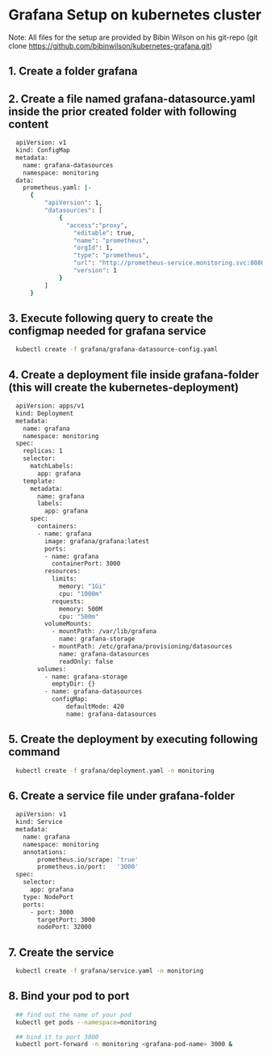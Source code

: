 # Grafana Setup on kubernetes cluster

Note: All files for the setup are provided by Bibin Wilson on his git-repo (git clone https://github.com/bibinwilson/kubernetes-grafana.git)

## 1. Create a folder grafana

## 2. Create a file named grafana-datasource.yaml inside the prior created folder with following content

```sh
  apiVersion: v1
  kind: ConfigMap
  metadata:
    name: grafana-datasources
    namespace: monitoring
  data:
    prometheus.yaml: |-
      {
          "apiVersion": 1,
          "datasources": [
              {
                "access":"proxy",
                  "editable": true,
                  "name": "prometheus",
                  "orgId": 1,
                  "type": "prometheus",
                  "url": "http://prometheus-service.monitoring.svc:8080",
                  "version": 1
              }
          ]
      }
```

## 3. Execute following query to create the configmap needed for grafana service

```sh
  kubectl create -f grafana/grafana-datasource-config.yaml
```

## 4. Create a deployment file inside grafana-folder (this will create the kubernetes-deployment)

```sh
  apiVersion: apps/v1
  kind: Deployment
  metadata:
    name: grafana
    namespace: monitoring
  spec:
    replicas: 1
    selector:
      matchLabels:
        app: grafana
    template:
      metadata:
        name: grafana
        labels:
          app: grafana
      spec:
        containers:
        - name: grafana
          image: grafana/grafana:latest
          ports:
          - name: grafana
            containerPort: 3000
          resources:
            limits:
              memory: "1Gi"
              cpu: "1000m"
            requests:
              memory: 500M
              cpu: "500m"
          volumeMounts:
            - mountPath: /var/lib/grafana
              name: grafana-storage
            - mountPath: /etc/grafana/provisioning/datasources
              name: grafana-datasources
              readOnly: false
        volumes:
          - name: grafana-storage
            emptyDir: {}
          - name: grafana-datasources
            configMap:
                defaultMode: 420
                name: grafana-datasources
```

## 5. Create the deployment by executing following command

```sh
  kubectl create -f grafana/deployment.yaml -n monitoring
```

## 6. Create a service file under grafana-folder

```sh
  apiVersion: v1
  kind: Service
  metadata:
    name: grafana
    namespace: monitoring
    annotations:
        prometheus.io/scrape: 'true'
        prometheus.io/port:   '3000'
  spec:
    selector:
      app: grafana
    type: NodePort
    ports:
      - port: 3000
        targetPort: 3000
        nodePort: 32000
```

## 7. Create the service

```sh
  kubectl create -f grafana/service.yaml -n monitoring
```

## 8. Bind your pod to port

```sh
  ## find out the name of your pod
  kubectl get pods --namespace=monitoring
```

```sh
  ## bind it to port 3000
  kubectl port-forward -n monitoring <grafana-pod-name> 3000 &
```
